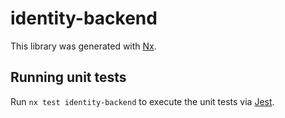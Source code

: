# identity-backend

This library was generated with [Nx](https://nx.dev).

## Running unit tests

Run `nx test identity-backend` to execute the unit tests via [Jest](https://jestjs.io).
